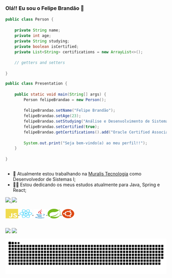 ### Olá!! Eu sou o Felipe Brandão 👋
```java
public class Person {

    private String name; 
    private int age; 
    private String studying; 
    private boolean isCertified;
    private List<String> certifications = new ArrayList<>();
    
    // getters and setters
   
}
```
```java
public class Presentation {   
    
    public static void main(String[] args) {
        Person felipeBrandao = new Person();
        
        felipeBrandao.setName("Felipe Brandão");
        felipeBrandao.setAge(23);
        felipeBrandao.setStudying("Análise e Desenvolvimento de Sistemas");
        felipeBrandao.setCertified(true);
        felipeBrandao.getCertifications().add("Oracle Certified Associate, Java SE 8 Programmer");
        
        System.out.print("Seja bem-vindo(a) ao meu perfil!!");
    }
    
}

```

  ##

- 👔 Atualmente estou trabalhando na [Muralis Tecnologia](https://muralis.com.br/) como Desenvolvedor de Sistemas I;
- 👨‍💻 Estou dedicando os meus estudos atualmente para Java, Spring e React;

 <div>
  <a href="https://github.com/felpsbs">
  <img height="180em" src="https://github-readme-stats.vercel.app/api?username=felpsbs&show_icons=true&theme=dracula&include_all_commits=true&count_private=true"/>
  <img height="180em" src="https://github-readme-stats.vercel.app/api/top-langs/?username=felpsbs&layout=compact&langs_count=7&theme=dracula"/>
</div>

<div style="display: inline_block"><br>
  <img align="center" alt="Felipe-Js" height="30" width="40" src="https://raw.githubusercontent.com/devicons/devicon/master/icons/javascript/javascript-plain.svg">
  <img align="center" alt="Felipe-React" height="30" width="40" src="https://raw.githubusercontent.com/devicons/devicon/master/icons/react/react-original.svg">
  <img align="center" alt="Felipe-Python" height="30" width="40" src="https://raw.githubusercontent.com/devicons/devicon/master/icons/java/java-original.svg">
  <img align="center" alt="Felipe-Csharp" height="30" width="40" src="https://raw.githubusercontent.com/devicons/devicon/master/icons/spring/spring-original.svg">
  <img align="center" alt="Felipe-Csharp" height="30" width="40" src="https://raw.githubusercontent.com/devicons/devicon/master/icons/ubuntu/ubuntu-plain.svg">
</div>

  ##
  
<div>
  <a href = "mailto:felipe.brandao97@outlook.com"><img src="https://img.shields.io/badge/Microsoft_Outlook-0078D4?style=for-the-badge&logo=microsoft-outlook&logoColor=white" target="_blank"></a>
  <a href="www.linkedin.com/in/felipe-brandão-309554189" target="_blank"><img src="https://img.shields.io/badge/-LinkedIn-%230077B5?style=for-the-badge&logo=linkedin&logoColor=white" target="_blank"></a>   
</div>

 ![Snake animation](https://github.com/felpsbs/felpsbs/blob/output/github-contribution-grid-snake.svg)
